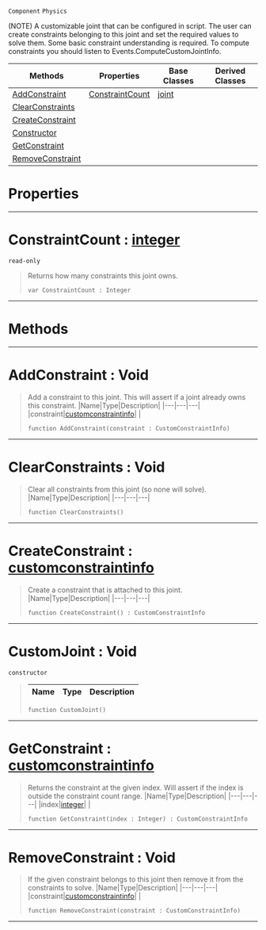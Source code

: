  `Component` `Physics`



(NOTE) A customizable joint that can be configured in script. The user can create constraints belonging to this joint and set the required values to solve them. Some basic constraint understanding is required. To compute constraints you should listen to Events.ComputeCustomJointInfo.

|Methods|Properties|Base Classes|Derived Classes|
|---|---|---|---|
|[ AddConstraint](https://github.com/ZilchEngine/ZilchDocs/blob/master/code_reference/class_reference/customjoint.markdown#addconstraint-void)|[ ConstraintCount](https://github.com/ZilchEngine/ZilchDocs/blob/master/code_reference/class_reference/customjoint.markdown#constraintcount-zero-eng)|[joint](https://github.com/ZilchEngine/ZilchDocs/blob/master/code_reference/class_reference/joint.markdown)| |
|[ ClearConstraints](https://github.com/ZilchEngine/ZilchDocs/blob/master/code_reference/class_reference/customjoint.markdown#clearconstraints-void)| | | |
|[ CreateConstraint](https://github.com/ZilchEngine/ZilchDocs/blob/master/code_reference/class_reference/customjoint.markdown#createconstraint-zero-en)| | | |
|[ Constructor](https://github.com/ZilchEngine/ZilchDocs/blob/master/code_reference/class_reference/customjoint.markdown#customjoint-void)| | | |
|[ GetConstraint](https://github.com/ZilchEngine/ZilchDocs/blob/master/code_reference/class_reference/customjoint.markdown#getconstraint-zero-engin)| | | |
|[ RemoveConstraint](https://github.com/ZilchEngine/ZilchDocs/blob/master/code_reference/class_reference/customjoint.markdown#removeconstraint-void)| | | |


 #  Properties


---  
 #  ConstraintCount : [integer](https://github.com/ZilchEngine/ZilchDocs/blob/master/code_reference/nada_base_types/integer.markdown)

 `read-only`

> Returns how many constraints this joint owns.
> ``` lang=cpp, name=Nada
> var ConstraintCount : Integer


---  
 #  Methods


---  
 #  AddConstraint : Void

> Add a constraint to this joint. This will assert if a joint already owns this constraint.
> |Name|Type|Description|
> |---|---|---|
> |constraint|[customconstraintinfo](https://github.com/ZilchEngine/ZilchDocs/blob/master/code_reference/class_reference/customconstraintinfo.markdown)| |
> ``` lang=cpp, name=Nada
> function AddConstraint(constraint : CustomConstraintInfo)
> ``` 


---  
 #  ClearConstraints : Void

> Clear all constraints from this joint (so none will solve).
> |Name|Type|Description|
> |---|---|---|
> ``` lang=cpp, name=Nada
> function ClearConstraints()
> ``` 


---  
 #  CreateConstraint : [customconstraintinfo](https://github.com/ZilchEngine/ZilchDocs/blob/master/code_reference/class_reference/customconstraintinfo.markdown)

> Create a constraint that is attached to this joint.
> |Name|Type|Description|
> |---|---|---|
> ``` lang=cpp, name=Nada
> function CreateConstraint() : CustomConstraintInfo
> ``` 


---  
 #  CustomJoint : Void

 `constructor`

> 
> |Name|Type|Description|
> |---|---|---|
> ``` lang=cpp, name=Nada
> function CustomJoint()
> ``` 


---  
 #  GetConstraint : [customconstraintinfo](https://github.com/ZilchEngine/ZilchDocs/blob/master/code_reference/class_reference/customconstraintinfo.markdown)

> Returns the constraint at the given index. Will assert if the index is outside the constraint count range.
> |Name|Type|Description|
> |---|---|---|
> |index|[integer](https://github.com/ZilchEngine/ZilchDocs/blob/master/code_reference/nada_base_types/integer.markdown)| |
> ``` lang=cpp, name=Nada
> function GetConstraint(index : Integer) : CustomConstraintInfo
> ``` 


---  
 #  RemoveConstraint : Void

> If the given constraint belongs to this joint then remove it from the constraints to solve.
> |Name|Type|Description|
> |---|---|---|
> |constraint|[customconstraintinfo](https://github.com/ZilchEngine/ZilchDocs/blob/master/code_reference/class_reference/customconstraintinfo.markdown)| |
> ``` lang=cpp, name=Nada
> function RemoveConstraint(constraint : CustomConstraintInfo)
> ``` 


---  
 

 